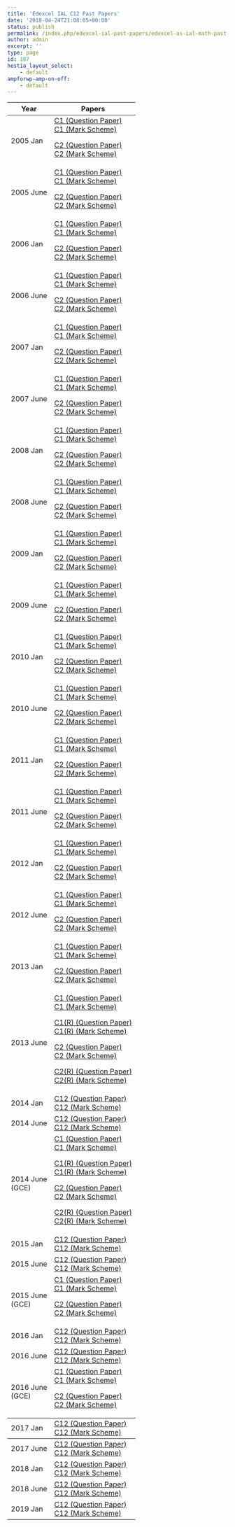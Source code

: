```yaml
---
title: 'Edexcel IAL C12 Past Papers'
date: '2018-04-24T21:08:05+00:00'
status: publish
permalink: /index.php/edexcel-ial-past-papers/edexcel-as-ial-math-past-papers/edexcel-ial-c12-past-papers
author: admin
excerpt: ''
type: page
id: 187
hestia_layout_select:
    - default
ampforwp-amp-on-off:
    - default
---
```


<table class="table" style="width: 100%;">
<thead>
<tr>
<th>Year</th>
<th>Papers</th>
</tr>
</thead>
<tbody>
<tr>
<td>2005 Jan</td>
<td>
<a href="https://www.dropbox.com/s/swmcjbrjcv2uu17/January%202005%20QP%20-%20C1%20Edexcel.pdf?dl=1">C1 (Question Paper)</a><br />
<a href="https://www.dropbox.com/s/uxefjec23lw0q1n/January%202005%20MS%20-%20C1%20Edexcel.pdf?dl=1">C1 (Mark Scheme)</a>
<p>
<a href="https://www.dropbox.com/s/1p7b1bma1mm61lx/January%202005%20QP%20-%20C2%20Edexcel.pdf?dl=1">C2 (Question Paper)</a><br />
<a href="https://www.dropbox.com/s/oe56qhoy6vucwx8/January%202005%20MS%20-%20C2%20Edexcel.pdf?dl=1">C2 (Mark Scheme)</a></p>
</td>
</tr>
<tr>
<td>2005 June</td>
<td>
<a href="https://www.dropbox.com/s/dcnposd5bw2y3me/June%202005%20QP%20-%20C1%20Edexcel.pdf?dl=1">C1 (Question Paper)</a><br />
<a href="https://www.dropbox.com/s/2569brvro3jrne2/June%202005%20MS%20-%20C1%20Edexcel.pdf?dl=1">C1 (Mark Scheme)</a>
<p>
<a href="https://www.dropbox.com/s/jotxf7fzt9ighui/June%202005%20QP%20-%20C2%20Edexcel.pdf?dl=1">C2 (Question Paper)</a><br />
<a href="https://www.dropbox.com/s/juz5n1g7izf3ml8/June%202005%20MS%20-%20C2%20Edexcel.pdf?dl=1">C2 (Mark Scheme)</a></p>
</td>
</tr>
<tr>
<td>2006 Jan</td>
<td>
<a href="https://www.dropbox.com/s/yqyvwm67ovnwvi0/January%202006%20QP%20-%20C1%20Edexcel.pdf?dl=1">C1 (Question Paper)</a><br />
<a href="https://www.dropbox.com/s/fo925wwwxblcuot/January%202006%20MS%20-%20C1%20Edexcel.pdf?dl=1">C1 (Mark Scheme)</a>
<p>
<a href="https://www.dropbox.com/s/ojhmaa7woroyidu/January%202006%20QP%20-%20C2%20Edexcel.pdf?dl=1">C2 (Question Paper)</a><br />
<a href="https://www.dropbox.com/s/xyrqi6i6om2pwa4/January%202006%20MS%20-%20C2%20Edexcel.pdf?dl=1">C2 (Mark Scheme)</a></p>
</td>
</tr>
<tr>
<td>2006 June</td>
<td>
<a href="https://www.dropbox.com/s/3johowb71sa2xxk/June%202006%20QP%20-%20C1%20Edexcel.pdf?dl=1">C1 (Question Paper)</a><br />
<a href="https://www.dropbox.com/s/20l6jyh0bolmmcv/June%202006%20MS%20-%20C1%20Edexcel.pdf?dl=1">C1 (Mark Scheme)</a>
<p>
<a href="https://www.dropbox.com/s/g3c7k4ykkre7n5z/June%202006%20QP%20-%20C2%20Edexcel.pdf?dl=1">C2 (Question Paper)</a><br />
<a href="https://www.dropbox.com/s/7g44g1awv9g8vth/June%202006%20MS%20-%20C2%20Edexcel.pdf?dl=1">C2 (Mark Scheme)</a></p>
</td>
</tr>
<tr>
<td>2007 Jan</td>
<td>
<a href="https://www.dropbox.com/s/jmm8vaqsnx2497w/January%202007%20QP%20-%20C1%20Edexcel.pdf?dl=1">C1 (Question Paper)</a><br />
<a href="https://www.dropbox.com/s/er98s3mrkielqxz/January%202007%20MS%20-%20C1%20Edexcel.pdf?dl=1">C1 (Mark Scheme)</a>
<p>
<a href="https://www.dropbox.com/s/fao6akwj2hlkc4i/January%202007%20QP%20-%20C2%20Edexcel.pdf?dl=1">C2 (Question Paper)</a><br />
<a href="https://www.dropbox.com/s/ifn4lhe1woyqs6t/January%202007%20MS%20-%20C2%20Edexcel.pdf?dl=1">C2 (Mark Scheme)</a></p>
</td>
</tr>
<tr>
<td>2007 June</td>
<td>
<a href="https://www.dropbox.com/s/myxe70ut95tl9sl/June%202007%20QP%20-%20C1%20Edexcel.pdf?dl=1">C1 (Question Paper)</a><br />
<a href="https://www.dropbox.com/s/3w1ffi8n06rx9l6/June%202007%20MS%20-%20C1%20Edexcel.pdf?dl=1">C1 (Mark Scheme)</a>
<p>
<a href="https://www.dropbox.com/s/zi2mdmgk8jzzdi7/June%202007%20QP%20-%20C2%20Edexcel.pdf?dl=1">C2 (Question Paper)</a><br />
<a href="https://www.dropbox.com/s/3lke3ksdni8fdpe/June%202007%20MS%20-%20C2%20Edexcel.pdf?dl=1">C2 (Mark Scheme)</a></p>
</td>
</tr>
<tr>
<td>2008 Jan</td>
<td>
<a href="https://www.dropbox.com/s/j7tp337kzk39g0c/January%202008%20QP%20-%20C1%20Edexcel.pdf?dl=1">C1 (Question Paper)</a><br />
<a href="https://www.dropbox.com/s/h6k37g15gpfqawq/January%202008%20MS%20-%20C1%20Edexcel.pdf?dl=1">C1 (Mark Scheme)</a>
<p>
<a href="https://www.dropbox.com/s/qd62wbm4kb5zvyg/January%202008%20QP%20-%20C2%20Edexcel.pdf?dl=1">C2 (Question Paper)</a><br />
<a href="https://www.dropbox.com/s/f6l3gjysvpso84k/January%202008%20MS%20-%20C2%20Edexcel.pdf?dl=1">C2 (Mark Scheme)</a></p>
</td>
</tr>
<tr>
<td>2008 June</td>
<td>
<a href="https://www.dropbox.com/s/9egj9bossshy6gk/June%202008%20QP%20-%20C1%20Edexcel.pdf?dl=1">C1 (Question Paper)</a><br />
<a href="https://www.dropbox.com/s/jgcztjmirj2rh9j/June%202008%20MS%20-%20C1%20Edexcel.pdf?dl=1">C1 (Mark Scheme)</a>
<p>
<a href="https://www.dropbox.com/s/eiqy417zydod4d7/June%202008%20QP%20-%20C2%20Edexcel.pdf?dl=1">C2 (Question Paper)</a><br />
<a href="https://www.dropbox.com/s/tyxwmy36k76dm15/June%202008%20MS%20-%20C2%20Edexcel.pdf?dl=1">C2 (Mark Scheme)</a></p>
</td>
</tr>
<tr>
<td>2009 Jan</td>
<td>
<a href="https://www.dropbox.com/s/35qmb6wqyz3jqzb/January%202009%20QP%20-%20C1%20Edexcel.pdf?dl=1">C1 (Question Paper)</a><br />
<a href="https://www.dropbox.com/s/ixa2niyff1zvv3s/January%202009%20MS%20-%20C1%20Edexcel.pdf?dl=1">C1 (Mark Scheme)</a>
<p>
<a href="https://www.dropbox.com/s/bw3h2cxjqwb5hpr/January%202009%20QP%20-%20C2%20Edexcel.pdf?dl=1">C2 (Question Paper)</a><br />
<a href="https://www.dropbox.com/s/dyalkgjied216vs/January%202009%20MS%20-%20C2%20Edexcel.pdf?dl=1">C2 (Mark Scheme)</a></p>
</td>
</tr>
<tr>
<td>2009 June</td>
<td>
<a href="https://www.dropbox.com/s/wsr4yt1qkarhb65/June%202009%20QP%20-%20C1%20Edexcel.pdf?dl=1">C1 (Question Paper)</a><br />
<a href="https://www.dropbox.com/s/vl3uy9c72vmgkwg/June%202009%20MS%20-%20C1%20Edexcel.pdf?dl=1">C1 (Mark Scheme)</a>
<p>
<a href="https://www.dropbox.com/s/24ficplv5deetml/June%202009%20QP%20-%20C2%20Edexcel.pdf?dl=1">C2 (Question Paper)</a><br />
<a href="https://www.dropbox.com/s/u80tbwgrfz5yvmy/June%202009%20MS%20-%20C2%20Edexcel.pdf?dl=1">C2 (Mark Scheme)</a></p>
</td>
</tr>
<tr>
<td>2010 Jan</td>
<td>
<a href="https://www.dropbox.com/s/kholaiu64e7yxev/January%202010%20QP%20-%20C1%20Edexcel.pdf?dl=1">C1 (Question Paper)</a><br />
<a href="https://www.dropbox.com/s/rxto2v4ue95e9b7/January%202010%20MS%20-%20C1%20Edexcel.pdf?dl=1">C1 (Mark Scheme)</a>
<p>
<a href="https://www.dropbox.com/s/o4yx6gde0lyvxkq/January%202010%20QP%20-%20C2%20Edexcel.pdf?dl=1">C2 (Question Paper)</a><br />
<a href="https://www.dropbox.com/s/vn1a9jfdbdjs5ap/January%202010%20MS%20-%20C2%20Edexcel.pdf?dl=1">C2 (Mark Scheme)</a></p>
</td>
</tr>
<tr>
<td>2010 June</td>
<td>
<a href="https://www.dropbox.com/s/ytzddi8wo8o1097/June%202010%20QP%20-%20C1%20Edexcel.pdf?dl=1">C1 (Question Paper)</a><br />
<a href="https://www.dropbox.com/s/lf2l677dlr6chn1/June%202010%20MS%20-%20C1%20Edexcel.pdf?dl=1">C1 (Mark Scheme)</a>
<p>
<a href="https://www.dropbox.com/s/uys1mpxjhupd83l/June%202010%20QP%20-%20C2%20Edexcel.pdf?dl=1">C2 (Question Paper)</a><br />
<a href="https://www.dropbox.com/s/j4cz3918vdqymjt/June%202010%20MS%20-%20C2%20Edexcel.pdf?dl=1">C2 (Mark Scheme)</a></p>
</td>
</tr>
<tr>
<td>2011 Jan</td>
<td>
<a href="https://www.dropbox.com/s/e17ekuaqlf3eo54/January%202011%20QP%20-%20C1%20Edexcel.pdf?dl=1">C1 (Question Paper)</a><br />
<a href="https://www.dropbox.com/s/9fo0cyvl4rj4tti/January%202011%20MS%20-%20C1%20Edexcel.pdf?dl=1">C1 (Mark Scheme)</a>
<p>
<a href="https://www.dropbox.com/s/txsc8phq2pwq8wj/January%202011%20QP%20-%20C2%20Edexcel.pdf?dl=1">C2 (Question Paper)</a><br />
<a href="https://www.dropbox.com/s/vweygaehx60rt4s/January%202011%20MS%20-%20C2%20Edexcel.pdf?dl=1">C2 (Mark Scheme)</a></p>
</td>
</tr>
<tr>
<td>2011 June</td>
<td>
<a href="https://www.dropbox.com/s/f5y02vstvzz44s7/June%202011%20QP%20-%20C1%20Edexcel.pdf?dl=1">C1 (Question Paper)</a><br />
<a href="https://www.dropbox.com/s/aexykkc442qese7/June%202011%20MS%20-%20C1%20Edexcel.pdf?dl=1">C1 (Mark Scheme)</a>
<p>
<a href="https://www.dropbox.com/s/jzj92rfhh17ae5v/June%202011%20QP%20-%20C2%20Edexcel.pdf?dl=1">C2 (Question Paper)</a><br />
<a href="https://www.dropbox.com/s/ncxv6czfinqjm4q/June%202011%20MS%20-%20C2%20Edexcel.pdf?dl=1">C2 (Mark Scheme)</a></p>
</td>
</tr>
<tr>
<td>2012 Jan</td>
<td>
<a href="https://www.dropbox.com/s/4dwu7iyuyd0hy5u/January%202012%20QP%20-%20C1%20Edexcel.pdf?dl=1">C1 (Question Paper)</a><br />
<a href="https://www.dropbox.com/s/kkgu1thbyuybizu/January%202012%20MS%20-%20C1%20Edexcel.pdf?dl=1">C1 (Mark Scheme)</a>
<p>
<a href="https://www.dropbox.com/s/4n8fzhwcev1msgl/January%202012%20QP%20-%20C2%20Edexcel.pdf?dl=1">C2 (Question Paper)</a><br />
<a href="https://www.dropbox.com/s/r7pn3jb1pzfvfew/January%202012%20MS%20-%20C2%20Edexcel.pdf?dl=1">C2 (Mark Scheme)</a></p>
</td>
</tr>
<tr>
<td>2012 June</td>
<td>
<a href="https://www.dropbox.com/s/78zcpcwanj2g4qf/June%202012%20QP%20-%20C1%20Edexcel.pdf?dl=1">C1 (Question Paper)</a><br />
<a href="https://www.dropbox.com/s/rfsfrpk0y2ofmif/June%202012%20MS%20-%20C1%20Edexcel.pdf?dl=1">C1 (Mark Scheme)</a>
<p>
<a href="https://www.dropbox.com/s/zqeyyfv00d2pssl/June%202012%20QP%20-%20C2%20Edexcel.pdf?dl=1">C2 (Question Paper)</a><br />
<a href="https://www.dropbox.com/s/09qaikb4t1ciyq5/June%202012%20MS%20-%20C2%20Edexcel.pdf?dl=1">C2 (Mark Scheme)</a></p>
</td>
</tr>
<tr>
<td>2013 Jan</td>
<td>
<a href="https://www.dropbox.com/s/it5kvj7hajmcpah/January%202013%20QP%20-%20C1%20Edexcel.pdf?dl=1">C1 (Question Paper)</a><br />
<a href="https://www.dropbox.com/s/faeh3far4j8gbot/January%202013%20MS%20-%20C1%20Edexcel.pdf?dl=1">C1 (Mark Scheme)</a>
<p>
<a href="https://www.dropbox.com/s/8nphtezxi4hmgvw/January%202013%20QP%20-%20C2%20Edexcel.pdf?dl=1">C2 (Question Paper)</a><br />
<a href="https://www.dropbox.com/s/nt41vlkqvvbgjg3/January%202013%20MS%20-%20C2%20Edexcel.pdf?dl=1">C2 (Mark Scheme)</a></p>
</td>
</tr>
<tr>
<td>2013 June</td>
<td>
<a href="https://www.dropbox.com/s/7w2vxado6tc6obi/June%202013%20QP%20-%20C1%20Edexcel.pdf?dl=1">C1 (Question Paper)</a><br />
<a href="https://www.dropbox.com/s/9tiigp7py9g5vwp/June%202013%20MS%20-%20C1%20Edexcel.pdf?dl=1">C1 (Mark Scheme)</a>
<p>
<a href="https://www.dropbox.com/s/jr8o429onyt2jsp/June%202013%20%28R%29%20QP%20-%20C1%20Edexcel.pdf?dl=1">C1(R) (Question Paper)</a><br />
<a href="https://www.dropbox.com/s/65wfl9wzqlbjfo7/June%202013%20%28R%29%20MS%20-%20C1%20Edexcel.pdf?dl=1">C1(R) (Mark Scheme)</a></p>
<p>
<a href="https://www.dropbox.com/s/8u6kwjcn9t7lq4c/June%202013%20QP%20-%20C2%20Edexcel.pdf?dl=1">C2 (Question Paper)</a><br />
<a href="https://www.dropbox.com/s/dasmwquiduz2kz7/June%202013%20MS%20-%20C2%20Edexcel.pdf?dl=1">C2 (Mark Scheme)</a></p>
<p>
<a href="https://www.dropbox.com/s/qm7ndie1gqzfjfs/June%202013%20%28R%29%20QP%20-%20C2%20Edexcel.pdf?dl=1">C2(R) (Question Paper)</a><br />
<a href="https://www.dropbox.com/s/cc32wk7lywkh8lm/June%202013%20%28R%29%20MS%20-%20C2%20Edexcel.pdf?dl=1">C2(R) (Mark Scheme)</a></p>
</td>
</tr>
<tr>
<td>2014 Jan</td>
<td>
<a href="https://www.dropbox.com/s/k2h4jwf42s7bztc/January%202014%20%28IAL%29%20QP%20-%20C12%20Edexcel.pdf?dl=1">C12 (Question Paper)</a><br />
<a href="https://www.dropbox.com/s/xbnjfv5jc0fp6la/January%202014%20%28IAL%29%20MS%20-%20C12%20Edexcel.pdf?dl=1">C12 (Mark Scheme)</a></td>
</tr>
<tr>
<td>2014 June</td>
<td>
<a href="https://www.dropbox.com/s/deu2fbctqr4flif/June%202014%20%28IAL%29%20QP%20-%20C12%20Edexcel.pdf?dl=1">C12 (Question Paper)</a><br />
<a href="https://www.dropbox.com/s/1ifpd73rtui48r2/June%202014%20%28IAL%29%20MS%20-%20C12%20Edexcel.pdf?dl=1">C12 (Mark Scheme)</a></td>
</tr>
<tr>
<td>2014 June<br />(GCE)</td>
<td>
<a href="https://www.dropbox.com/s/1w56n8v39q34pd8/June%202014%20QP%20-%20C1%20Edexcel.pdf?dl=1">C1 (Question Paper)</a><br />
<a href="https://www.dropbox.com/s/407v8lhc8kchhwg/June%202014%20MS%20-%20C1%20Edexcel.pdf?dl=1">C1 (Mark Scheme)</a>
<p>
<a href="https://www.dropbox.com/s/xojmtluj8q0ev0z/June%202014%20%28R%29%20QP%20-%20C1%20Edexcel.pdf?dl=1">C1(R) (Question Paper)</a><br />
<a href="https://www.dropbox.com/s/corzb5jt0ftp9nl/June%202014%20%28R%29%20MS%20-%20C1%20Edexcel.pdf?dl=1">C1(R) (Mark Scheme)</a></p>
<p>
<a href="https://www.dropbox.com/s/buxytk60oof5i53/June%202014%20QP%20-%20C2%20Edexcel.pdf?dl=1">C2 (Question Paper)</a><br />
<a href="https://www.dropbox.com/s/vm8ufr7gf6o5628/June%202014%20MS%20-%20C2%20Edexcel.pdf?dl=1">C2 (Mark Scheme)</a></p>
<p>
<a href="https://www.dropbox.com/s/abnpb0njms1ndpo/Question-paper-Unit-C2-%286664%29-Paper-1R-June-2014.pdf?dl=1">C2(R) (Question Paper)</a><br />
<a href="https://www.dropbox.com/s/n8s36y8q3vubmgq/June%202014%20%28R%29%20MS%20-%20C2%20Edexcel.pdf?dl=1">C2(R) (Mark Scheme)</a></p>
</td>
</tr>
<tr>
<td>2015 Jan</td>
<td>
<a href="https://www.dropbox.com/s/3i7uqedfydv6j5c/WMA01_01_que_20150113.pdf?dl=1">C12 (Question Paper)</a><br />
<a href="https://www.dropbox.com/s/ohussqiwedtodv7/WMA01_01_msc_20150305.pdf?dl=1">C12 (Mark Scheme)</a></td>
</tr>
<tr>
<td>2015 June</td>
<td>
<a href="https://www.dropbox.com/s/yp9u1sbobqrbelb/WMA01_01_que_20150520.pdf?dl=1">C12 (Question Paper)</a><br />
<a href="https://www.dropbox.com/s/zcpri7smkvzo1wr/WMA01_01_msc_20150812.pdf?dl=1">C12 (Mark Scheme)</a></td>
</tr>
<tr>
<td>2015 June<br />(GCE)</td>
<td>
<a href="https://www.dropbox.com/s/929534j6ccn4xic/6663_01_que_20150513.pdf?dl=1">C1 (Question Paper)</a><br />
<a href="https://www.dropbox.com/s/bibdcr3el44bddy/6663_01_msc_20150812.pdf?dl=1">C1 (Mark Scheme)</a>
<p>
<a href="https://www.dropbox.com/s/jduujma0xz58ywl/6664_01_que_20150520.pdf?dl=1">C2 (Question Paper)</a><br />
<a href="https://www.dropbox.com/s/608ynf45rud7tnf/6664_01_msc_20150812.pdf?dl=1">C2 (Mark Scheme)</a></p>
</td>
</tr>
<tr>
<td>2016 Jan</td>
<td>
<a href="https://www.dropbox.com/s/9vrpi9dala9fpoo/WMA01_01_que_20160112.pdf?dl=1">C12 (Question Paper)</a><br />
<a href="https://www.dropbox.com/s/2t95e95ql372p6v/WMA01_01_msc_20160216.pdf?dl=1">C12 (Mark Scheme)</a></td>
</tr>
<tr>
<td>2016 June</td>
<td>
<a href="https://www.dropbox.com/s/yla54q5jm0dx29x/WMA01_01_que_20160525.pdf?dl=1">C12 (Question Paper)</a><br />
<a href="https://www.dropbox.com/s/kq2ayjwllc4iow1/WMA01_01_rms_20160817.pdf?dl=1">C12 (Mark Scheme)</a></td>
</tr>
<tr>
<td>2016 June<br />(GCE)</td>
<td>
<a href="https://www.dropbox.com/s/c8cjd1voc8wqc42/6663_01_que_20160518.pdf?dl=1">C1 (Question Paper)</a><br />
<a href="https://www.dropbox.com/s/mx79r4q3uixp041/6663_01_rms_20160817.pdf?dl=1">C1 (Mark Scheme)</a>
<p>
<a href="https://www.dropbox.com/s/gabqjhr423pnsfc/6664_01_que_20160525.pdf?dl=1">C2 (Question Paper)</a><br />
<a href="https://www.dropbox.com/s/gutsmi3oypb7yto/6664_01_rms_20160817.pdf?dl=1">C2 (Mark Scheme)</a></p>
</td>
</tr>
</tbody>
<tbody>
<tr>
<td>2017 Jan</td>
<td>
<a href="https://qualifications.pearson.com/content/dam/pdf/International%20Advanced%20Level/Mathematics/2013/Exam%20materials/WMA01_01_que_20170110.pdf">C12 (Question Paper)</a><br />
<a href="https://qualifications.pearson.com/content/dam/pdf/International%20Advanced%20Level/Mathematics/2013/Exam%20materials/WMA01_01_rms_20170301.pdf">C12 (Mark Scheme)</a></td>
</tr>
</tbody>
<tbody>
<tr>
<td>2017 June</td>
<td>
<a href="https://qualifications.pearson.com/content/dam/pdf/International%20Advanced%20Level/Mathematics/2013/Exam%20materials/WMA01_01_que_20170524.pdf">C12 (Question Paper)</a><br />
<a href="https://qualifications.pearson.com/content/dam/pdf/International%20Advanced%20Level/Mathematics/2013/Exam%20materials/WMA01_01_rms_20170816.pdf">C12 (Mark Scheme)</a></td>
</tr>
<tr>
<td>2018 Jan</td>
<td>
<a href="https://qualifications.pearson.com/content/dam/pdf/International%20Advanced%20Level/Mathematics/2013/Exam%20materials/WMA01_01_que_20180109.pdf">C12 (Question Paper)</a><br />
<a href="https://qualifications.pearson.com/content/dam/pdf/International%20Advanced%20Level/Mathematics/2013/Exam%20materials/WMA01_01_rms_20180308.pdf">C12 (Mark Scheme)</a></td>
</tr>
<tr>
<td>2018 June</td>
<td>
<a href="https://qualifications.pearson.com/content/dam/pdf/International%20Advanced%20Level/Mathematics/2013/Exam%20materials/WMA01_01_que_20180524.pdf">C12 (Question Paper)</a><br />
<a href="https://qualifications.pearson.com/content/dam/pdf/International%20Advanced%20Level/Mathematics/2013/Exam%20materials/WMA01_01_rms_20180815.pdf">C12 (Mark Scheme)</a></td>
</tr>
<tr>
<td>2019 Jan</td>
<td>
<a href="https://qualifications.pearson.com/content/dam/pdf/International%20Advanced%20Level/Mathematics/2013/Exam%20materials/WMA01_01_que_20190109.pdf">C12 (Question Paper)</a><br />
<a href="https://qualifications.pearson.com/content/dam/pdf/International%20Advanced%20Level/Mathematics/2013/Exam%20materials/WMA01_01_msc_20190307.pdf">C12 (Mark Scheme)</a></td>
</tr>
</tbody>
</table>